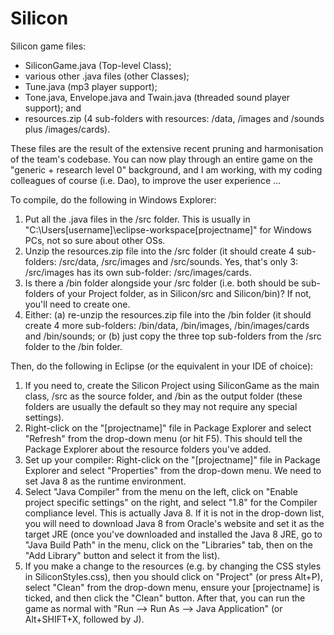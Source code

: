 # Silicon
Silicon game files:
+ SiliconGame.java (Top-level Class);
+ various other .java files (other Classes);
+ Tune.java (mp3 player support);
+ Tone.java, Envelope.java and Twain.java (threaded sound player support); and
+ resources.zip (4 sub-folders with resources: /data, /images and /sounds plus /images/cards).

These files are the result of the extensive recent pruning and harmonisation of the team's codebase.  You can now play through an entire game on the "generic + research level 0" background, and I am working, with my coding colleagues of course (i.e. Dao), to improve the user experience ...

To compile, do the following in Windows Explorer:

1. Put all the .java files in the /src folder.  This is usually in "C:\Users\[username]\eclipse-workspace\[projectname]" for Windows PCs, not so sure about other OSs.
2. Unzip the resources.zip file into the /src folder (it should create 4 sub-folders: /src/data, /src/images and /src/sounds.  Yes, that's only 3: /src/images has its own sub-folder: /src/images/cards.
3. Is there a /bin folder alongside your /src folder (i.e. both should be sub-folders of your Project folder, as in Silicon/src and Silicon/bin)?  If not, you'll need to create one.
4. Either: (a) re-unzip the resources.zip file into the /bin folder (it should create 4 more sub-folders: /bin/data, /bin/images, /bin/images/cards and /bin/sounds; or (b) just copy the three top sub-folders from the /src folder to the /bin folder.


Then, do the following in Eclipse (or the equivalent in your IDE of choice):
1. If you need to, create the Silicon Project using SiliconGame as the main class, /src as the source folder, and /bin as the output folder (these folders are usually the default so they may not require any special settings).
2. Right-click on the "[projectname]" file in Package Explorer and select "Refresh" from the drop-down menu (or hit F5). This should tell the Package Explorer about the resource folders you've added.
3. Set up your compiler: Right-click on the "[projectname]" file in Package Explorer and select "Properties" from the drop-down menu.  We need to set Java 8 as the runtime environment.
4. Select "Java Compiler" from the menu on the left, click on "Enable project specific settings" on the right, and select "1.8" for the Compiler compliance level.  This is actually Java 8.  If it is not in the drop-down list, you will need to download Java 8 from Oracle's website and set it as the target JRE (once you've downloaded and installed the Java 8 JRE, go to "Java Build Path" in the menu, click on the "Libraries" tab, then on the "Add Library" button and select it from the list).
5. If you make a change to the resources (e.g. by changing the CSS styles in SiliconStyles.css), then you should click on "Project" (or press Alt+P), select "Clean" from the drop-down menu, ensure your [projectname] is ticked, and then click the "Clean" button.  After that, you can run the game as normal with "Run --> Run As --> Java Application" (or Alt+SHIFT+X, followed by J).
